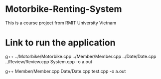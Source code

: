 # Motorbike-Renting-System
 This is a course project from RMIT University Vietnam

# Link to run the application
g++ ../Motorbike/Motorbike.cpp ../Member/Member.cpp ../Date/Date.cpp ../Review/Review.cpp System.cpp -o a.out

g++ Member/Member.cpp Date/Date.cpp test.cpp -o a.out
